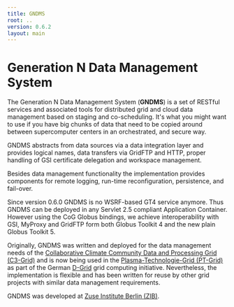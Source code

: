 ```yaml
---
title: GNDMS
root: ..
version: 0.6.2
layout: main
---
```


Generation N Data Management System
===================================

The Generation N Data Management System (**GNDMS**) is a set of 
RESTful services and associated tools
for distributed grid and cloud data management based on staging and
co-scheduling. It's what you might want to use if you have big chunks 
of data that need to be copied around between supercomputer centers in 
an orchestrated, and secure way.

GNDMS abstracts from data sources via a data integration layer and
provides logical names, data transfers via GridFTP and HTTP, proper
handling of GSI certificate delegation and workspace management.

Besides data management functionality the implementation provides
components for remote logging, run-time reconfiguration, persistence,
and fail-over.

Since version 0.6.0 GNDMS is no WSRF-based GT4 service anymore. Thus
GNDMS can be deployed in any Servlet 2.5 compliant Application
Container.  However using the CoG Globus bindings, we achieve
interoperability with GSI, MyProxy and GridFTP form both Globus
Toolkit 4 and the new plain Globus Toolkit 5. 

Originally, GNDMS was written and deployed for the data management
needs of the [Collaborative Climate Community Data and Processing Grid (C3-Grid)](http://www.c3grid.de)
 and is now being used in the [Plasma-Technologie-Grid (PT-Grid)](http://www.pt-grid.de) as part of
the German [D-Grid](http://www.dgrid.de) grid computing initiative.
Nevertheless, the implementation is flexible and has been written for
reuse by other grid projects with similar data management
requirements.

GNDMS was developed at [Zuse Institute Berlin (ZIB)](http://www.zib.de).

